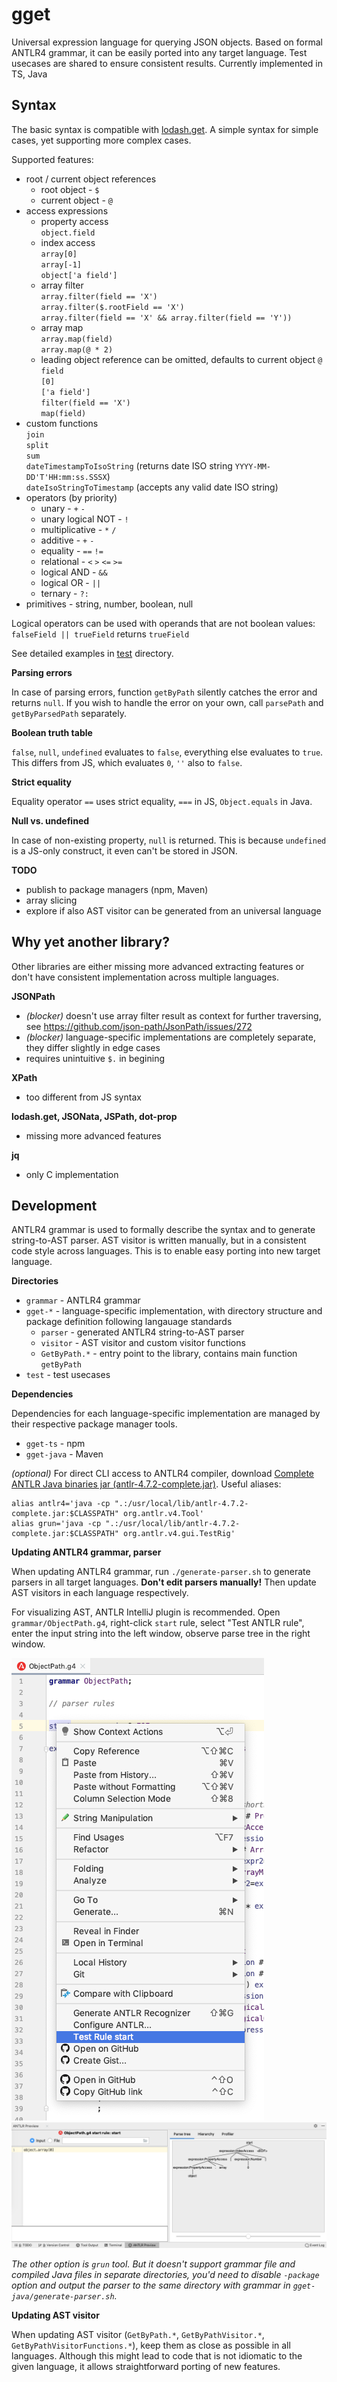 # gget

Universal expression language for querying JSON objects. Based on formal ANTLR4 grammar, it can be easily ported into any target language. Test usecases are shared to ensure consistent results. Currently implemented in TS, Java

## Syntax

The basic syntax is compatible with [lodash.get](https://lodash.com/docs#get). A simple syntax for simple cases, yet supporting more complex cases.

Supported features:

- root / current object references
  - root object - `$`
  - current object - `@`
- access expressions
  - property access<br>
    `object.field`
  - index access<br>
    `array[0]`<br>
    `array[-1]`<br>
    `object['a field']`
  - array filter<br>
    `array.filter(field == 'X')`<br>
    `array.filter($.rootField == 'X')`<br>
    `array.filter(field == 'X' && array.filter(field == 'Y'))`
  - array map<br>
    `array.map(field)`<br>
    `array.map(@ * 2)`
  - leading object reference can be omitted, defaults to current object `@`<br>
    `field`<br>
    `[0]`<br>
    `['a field']`<br>
    `filter(field == 'X')`<br>
    `map(field)`
- custom functions<br>
  `join`<br>
  `split`<br>
  `sum`<br>
  `dateTimestampToIsoString` (returns date ISO string `YYYY-MM-DD'T'HH:mm:ss.SSSX`)<br>
  `dateIsoStringToTimestamp` (accepts any valid date ISO string)
- operators (by priority)
  - unary - `+` `-`
  - unary logical NOT - `!`
  - multiplicative - `*` `/`
  - additive - `+` `-`
  - equality - `==` `!=`
  - relational - `<` `>` `<=` `>=`
  - logical AND - `&&`
  - logical OR - `||`
  - ternary - `?:`
- primitives - string, number, boolean, null

Logical operators can be used with operands that are not boolean values: `falseField || trueField` returns `trueField`

See detailed examples in [test](test) directory.

**Parsing errors**

In case of parsing errors, function `getByPath` silently catches the error and returns `null`. If you wish to handle the error on your own, call `parsePath` and `getByParsedPath` separately.

**Boolean truth table**

`false`, `null`, `undefined` evaluates to `false`, everything else evaluates to `true`. This differs from JS, which evaluates `0`, `''` also to `false`.

**Strict equality**

Equality operator `==` uses strict equality, `===` in JS, `Object.equals` in Java.

**Null vs. undefined**

In case of non-existing property, `null` is returned. This is because `undefined` is a JS-only construct, it even can't be stored in JSON.

**TODO**

- publish to package managers (npm, Maven)
- array slicing
- explore if also AST visitor can be generated from an universal language

## Why yet another library?

Other libraries are either missing more advanced extracting features or don't have consistent implementation across multiple languages.

**JSONPath**

- *(blocker)* doesn't use array filter result as context for further traversing, see https://github.com/json-path/JsonPath/issues/272
- *(blocker)* language-specific implementations are completely separate, they differ slightly in edge cases
- requires unintuitive `$.` in begining

**XPath**

- too different from JS syntax

**lodash.get, JSONata, JSPath, dot-prop**

- missing more advanced features

**jq**

- only C implementation

## Development

ANTLR4 grammar is used to formally describe the syntax and to generate string-to-AST parser. AST visitor is written manually, but in a consistent code style across languages. This is to enable easy porting into new target language.

**Directories**

- `grammar` - ANTLR4 grammar
- `gget-*` - language-specific implementation, with directory structure and package definition following langauage standards
  - `parser` - generated ANTLR4 string-to-AST parser
  - `visitor` - AST visitor and custom visitor functions
  - `GetByPath.*` - entry point to the library, contains main function `getByPath`
- `test` - test usecases

**Dependencies**

Dependencies for each language-specific implementation are managed by their respective package manager tools.

- `gget-ts` - npm
- `gget-java` - Maven

*(optional)* For direct CLI access to ANTLR4 compiler, download [Complete ANTLR Java binaries jar (antlr-4.7.2-complete.jar)](http://www.antlr.org/download.html). Useful aliases:

```
alias antlr4='java -cp ".:/usr/local/lib/antlr-4.7.2-complete.jar:$CLASSPATH" org.antlr.v4.Tool'
alias grun='java -cp ".:/usr/local/lib/antlr-4.7.2-complete.jar:$CLASSPATH" org.antlr.v4.gui.TestRig'
```

**Updating ANTLR4 grammar, parser**

When updating ANTLR4 grammar, run `./generate-parser.sh` to generate parsers in all target languages. **Don't edit parsers manually!** Then update AST visitors in each language respectively.

For visualizing AST, ANTLR IntelliJ plugin is recommended. Open `grammar/ObjectPath.g4`, right-click `start` rule, select "Test ANTLR rule", enter the input string into the left window, observe parse tree in the right window.

![ANTLR IntelliJ plugin - start](docs/antlr-intellij-plugin-start.png)
![ANTLR IntelliJ plugin - result](docs/antlr-intellij-plugin-result.png)

*The other option is `grun` tool. But it doesn't support grammar file and compiled Java files in separate directories, you'd need to disable `-package` option and output the parser to the same directory with grammar in `gget-java/generate-parser.sh`.*

**Updating AST visitor**

When updating AST visitor (`GetByPath.*`, `GetByPathVisitor.*`, `GetByPathVisitorFunctions.*`), keep them as close as possible in all languages. Although this might lead to code that is not idiomatic to the given language, it allows straightforward porting of new features.
